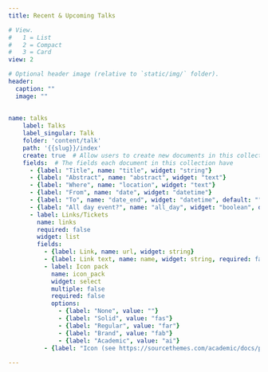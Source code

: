 ```yaml
---
title: Recent & Upcoming Talks

# View.
#   1 = List
#   2 = Compact
#   3 = Card
view: 2

# Optional header image (relative to `static/img/` folder).
header:
  caption: ""
  image: ""
  
  
name: talks
    label: Talks
    label_singular: Talk
    folder: 'content/talk'
    path: '{{slug}}/index'
    create: true  # Allow users to create new documents in this collection
    fields:  # The fields each document in this collection have
      - {label: "Title", name: "title", widget: "string"}
      - {label: "Abstract", name: "abstract", widget: "text"}
      - {label: "Where", name: "location", widget: "text"}
      - {label: "From", name: "date", widget: "datetime"}
      - {label: "To", name: "date_end", widget: "datetime", default: ""}
      - {label: "All day event?", name: "all_day", widget: "boolean", default: false}
      - label: Links/Tickets
        name: links
        required: false
        widget: list
        fields:
          - {label: Link, name: url, widget: string}
          - {label: Link text, name: name, widget: string, required: false}
          - label: Icon pack
            name: icon_pack
            widget: select
            multiple: false
            required: false
            options:
              - {label: "None", value: ""}
              - {label: "Solid", value: "fas"}
              - {label: "Regular", value: "far"}
              - {label: "Brand", value: "fab"}
              - {label: "Academic", value: "ai"}
          - {label: "Icon (see https://sourcethemes.com/academic/docs/page-builder/#icons)", name: icon, widget: string, required: false}  
  
---
```

